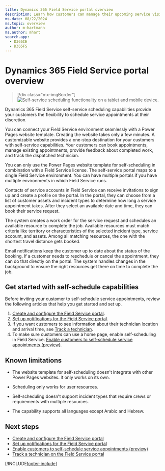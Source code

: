 ```yaml
---
title: Dynamics 365 Field Service portal overview
description: Learn how customers can manage their upcoming service visits with customer experience portals in Field Service
ms.date: 08/22/2024
ms.topic: overview
author: m-hartmann
ms.author: mhart
search.app:
  - D365CE
  - D365FS
---
```


# Dynamics 365 Field Service portal overview

> [!div class="mx-imgBorder"]
> ![Self-service scheduling functionality on a tablet and mobile device.](./media/SS_Hero-screens.png)

Dynamics 365 Field Service self-service scheduling capabilities provide your customers the flexibility to schedule service appointments at their discretion.

You can connect your Field Service environment seamlessly with a Power Pages website template. Creating the website takes only a few minutes. A customizable website provides a one-stop destination for your customers with self-service capabilities. Your customers can book appointments, manage existing appointments, provide feedback about completed work, and track the dispatched technician.

You can only use the Power Pages website template for self-scheduling in combination with a Field Service license. The self-service portal maps to a single Field Service environment. You can have multiple portals if you have multiple environments in which Field Service runs.

Contacts of service accounts in Field Service can receive invitations to sign up and create a profile on the portal. In the portal, they can choose from a list of customer assets and incident types to determine how long a service appointment takes. After they select an available date and time, they can book their service request.

The system creates a work order for the service request and schedules an available resource to complete the job. Available resources must match criteria like territory or characteristics of the selected incident type, service account, and assets. Among all matching resources, the one with the shortest travel distance gets booked.

Email notifications keep the customer up to date about the status of the booking. If a customer needs to reschedule or cancel the appointment, they can do that directly on the portal. The system handles changes in the background to ensure the right resources get there on time to complete the job.

## Get started with self-schedule capabilities

Before inviting your customer to self-schedule service appointments, review the following articles that help you get started and set up.

1. [Create and configure the Field Service portal](create-configure-customer-portal.md).
1. [Set up notifications for the Field Service portal](customer-portal-notification-settings.md).
1. If you want customers to see information about their technician location and arrival time, see [Track a technician](customer-portal-technician-tracking.md).
1. To make sure customers can use a home page, enable self-scheduling in Field Service. [Enable customers to self-schedule service appointments (preview)](customer-portal-self-scheduling.md).

## Known limitations

- The website template for self-scheduling doesn't integrate with other Power Pages websites. It only works on its own.

- Scheduling only works for user resources.

- Self-scheduling doesn't support incident types that require crews or requirements with multiple resources.

- The capability supports all languages except Arabic and Hebrew.

## Next steps

- [Create and configure the Field Service portal](create-configure-customer-portal.md)
- [Set up notifications for the Field Service portal](customer-portal-notification-settings.md)
- [Enable customers to self-schedule service appointments (preview)](customer-portal-self-scheduling.md)
- [Track a technician on the Field Service portal](customer-portal-technician-tracking.md)

[!INCLUDE[footer-include](../includes/footer-banner.md)]
